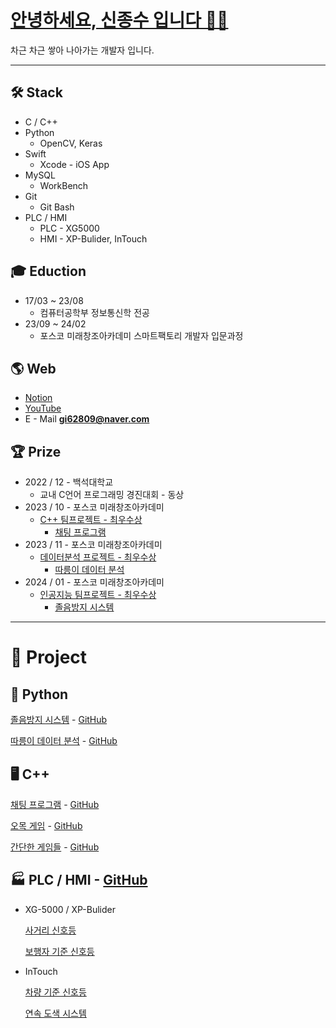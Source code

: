 # [안녕하세요, 신종수 입니다 👋🏻](https://private-march-8e2.notion.site/7cc6a040bcae40a98e3bf08feb069d27?pvs=4)

차근 차근 쌓아 나아가는 개발자 입니다.

---

## 🛠️ Stack

- C / C++
- Python
  - OpenCV, Keras
- Swift
  - Xcode - iOS App
- MySQL
  - WorkBench
- Git
  - Git Bash
- PLC / HMI
  - PLC - XG5000
  - HMI - XP-Bulider, InTouch

## 🎓 Eduction

- 17/03 ~ 23/08
  - 컴퓨터공학부 정보통신학 전공
- 23/09 ~ 24/02
  - 포스코 미래창조아카데미 스마트팩토리 개발자 입문과정

## 🌎 Web

- [Notion](https://private-march-8e2.notion.site/7cc6a040bcae40a98e3bf08feb069d27?pvs=4)
- [YouTube](https://www.youtube.com/@user-hk7sk9iy1m/videos)
- E - Mail
  **gi62809@naver.com**

## 🏆 Prize

- 2022 / 12 - 백석대학교
  - 교내 C언어 프로그래밍 경진대회 - 동상
- 2023 / 10 - 포스코 미래창조아카데미
  - [C++ 팀프로젝트 - 최우수상](https://drive.google.com/file/d/1ds633d_UX_wV44T9dLd2n7o9KYNSvxbZ/view?usp=sharing)
    - [채팅 프로그램](https://www.notion.so/a1dd680e432a4c99a225df8665d49f16?pvs=4)
- 2023 / 11 - 포스코 미래창조아카데미
  - [데이터분석 프로젝트 - 최우수상](https://drive.google.com/file/d/10IATonw1nHhulqNPfrUn2X9e0NRNCFuC/view?usp=share_link)
    - [따릉이 데이터 분석](https://www.notion.so/ab1640ff68224634b7dba0b88dac7498?pvs=4)
- 2024 / 01 - 포스코 미래창조아카데미
  - [인공지능 팀프로젝트 - 최우수상](https://drive.google.com/file/d/10IH56Jk_WsY0J8fVbB58aChIsy5cq-SU/view?usp=share_link)
    - [졸음방지 시스템](https://www.notion.so/f5dbc7d98b9e45d993ab27578dd163ef?pvs=4)

---

# 📂 Project

## 🐍 Python

[졸음방지 시스템](https://www.notion.so/f5dbc7d98b9e45d993ab27578dd163ef?pvs=4) - [GitHub](https://github.com/jongsoo0603/codingOn/tree/main/ML/project)

[따릉이 데이터 분석](https://www.notion.so/ab1640ff68224634b7dba0b88dac7498?pvs=4) - [GitHub](https://github.com/jongsoo0603/codingOn/tree/main/Python/project)

## 🖥️ C++

[채팅 프로그램](https://www.notion.so/a1dd680e432a4c99a225df8665d49f16?pvs=4) - [GitHub](https://github.com/jongsoo0603/chattingProject/tree/main)

[오목 게임](https://www.notion.so/989246ad32cb44089dd08078abd473cd?pvs=4) - [GitHub](https://github.com/jongsoo0603/codingOn/tree/main/c%2B%2B/project/p8_omockGame)

[간단한 게임들](https://www.notion.so/9a119c046fe34fd8b2d8591548473f1c?pvs=4) - [GitHub](https://github.com/jongsoo0603/codingOn/tree/main/c%2B%2B/project)

## 🏭 PLC / HMI - [GitHub](https://github.com/jongsoo0603/codingOn/tree/main/PLC)

- XG-5000 / XP-Bulider

  [사거리 신호등](https://www.notion.so/87f7542cd5124fd3af4e9f1404746500?pvs=4)

  [보행자 기준 신호등](https://www.notion.so/8ec43837969441c19371690e7432eba9?pvs=4)

- InTouch

  [차량 기준 신호등 ](https://www.notion.so/b3db164b90284db696b659e0fabe2de4?pvs=4)

  [연속 도색 시스템](https://www.notion.so/f5c4cea4ff7e47759dcb0cc4d525c49b?pvs=4)
